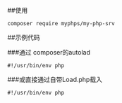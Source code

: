 ##使用
```
composer require myphps/my-php-srv
```

##示例代码

###通过 composer的autolad
```
#!/usr/bin/env php

```


###或直接通过自带Load.php载入
```
#!/usr/bin/env php

```
